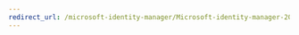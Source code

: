 ```yaml
---
redirect_url: /microsoft-identity-manager/Microsoft-identity-manager-2016-sp1-release-notes
---
```

